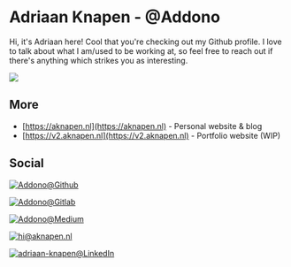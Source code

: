 # Adriaan Knapen - @Addono

Hi, it's Adriaan here! Cool that you're checking out my Github profile. I love to talk about what I am/used to be working at, so feel free to reach out if there's anything which strikes you as interesting.

![](https://github-readme-stats.vercel.app/api?username=addono&show_icons=true&count_private=true&include_all_commits=true&bg_color=32,e96443,904e95&title_color=fff&text_color=fff&icon_color=dddddd)

## More
* [https://aknapen.nl](https://aknapen.nl) - Personal website & blog
* [https://v2.aknapen.nl](https://v2.aknapen.nl) - Portfolio website (WIP)

## Social

[![Addono@Github](https://img.shields.io/badge/Github-@Addono-black?style=for-the-badge&logo=github)](https://github.com/Addono)

[![Addono@Gitlab](https://img.shields.io/badge/Gitlab-@Addono-orange?style=for-the-badge&logo=gitlab)](https://gitlab.com/Addono) 

[![Addono@Medium](https://img.shields.io/badge/Medium-@Addono-black?style=for-the-badge&logo=medium)](https://medium.com/@Addono)

[![hi@aknapen.nl](https://img.shields.io/badge/Email-hi@aknapen.nl-8B89CC?style=for-the-badge&logo=protonmail)](mailto:hi@aknapen.nl)

[![adriaan-knapen@LinkedIn](https://img.shields.io/badge/LinkedIn-adriaan--knapen-0077B5?style=for-the-badge&logo=linkedin)](https://linkedin.com/in/adriaan-knapen)

